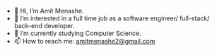 - 👋 Hi, I’m Amit Menashe.
- 👀 I’m interested in a full time job as a software engineer/ full-stack/ back-end developer.
- 🌱 I’m currently studying Computer Science.
- 📫 How to reach me: amitmenashe2@gmail.com

<!---
amitmenashe1/amitmenashe1 is a ✨ special ✨ repository because its `README.md` (this file) appears on your GitHub profile.
You can click the Preview link to take a look at your changes.
--->
